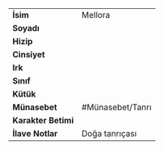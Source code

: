 |  |  |  
|---|---|  
| **İsim** | Mellora|  
| **Soyadı** | |  
| **Hizip** | |  
| **Cinsiyet** | |  
| **Irk** | |  
| **Sınıf** | |  
| **Kütük** | |  
| **Münasebet** | #Münasebet/Tanrı|  
| **Karakter Betimi** | |  
| **İlave Notlar** | Doğa tanrıçası|  
